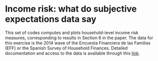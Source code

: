 # Income risk: what do subjective expectations data say

This set of codes computes and plots household-level income risk measures, corresponding to results in Section 6 in the paper. The data for this exercise is the 2014 wave of the Encuesta Financiera de las Familias (EFF) or the Spanish Survey of Household Finances. Detailed documentation and access to the data is available through this [link](https://www.bde.es/bde/en/areas/estadis/estadisticas-por/encuestas-hogar/relacionados/Encuesta_Financi/EFF_2014.html).

